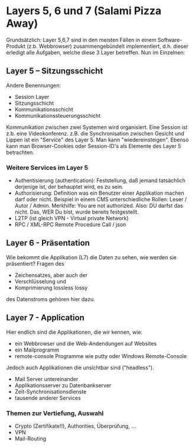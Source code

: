 # Layers 5, 6 und 7 (Salami Pizza Away)

Grundsätzlich: Layer 5,6,7 sind in den meisten Fällen in einem Software-Produkt
(z.b. Webbrowser) zusammengebündelt implementiert, d.h. dieser erledigt alle Aufgaben, welche diese 3 Layer betreffen. Nun im Einzelnen:

## Layer 5 – Sitzungsschicht

Andere Benennungen:

- Session Layer
- Sitzungsschicht
- Kommunikationsschicht
- Kommunikationssteuerungsschicht

Kommunikation zwischen zwei Systemen wird organisiert. Eine Session ist z.b. eine Videokonferenz. z.B. die Synchronisation zwischen
Gesicht und Lippen ist ein "Service" des Layer 5. Man kann "wiedereinsteigen". Ebenso kann man Browser-Cookies oder Session-ID's als Elemente des Layer 5 betrachten.

### Weitere Services im Layer 5

- Authentisierung (authentication): Feststellung, daß jemand tatsächlich derjenige ist, der behauptet wird, es zu sein.
- Authorisierung: Definition was ein Benutzer einer Applikation machen darf oder nicht. Beispiel in einem CMS unterschiedliche Rollen: Leser / Autor / Admin. Merkhilfe: You are not authorized. Also: DU darfst das nicht. Das, WER Du bist, wurde bereits festgestellt.
- L2TP (ist gleich VPN - Virtual private Network)
- RPC / XML-RPC Remote Procedure Call / json

## Layer 6 - Präsentation

Wie bekommt die Applikation (L7) die Daten zu sehen, wie werden sie präsentiert? Fragen des

- Zeichensatzes, aber auch der
- Verschlüsselung und
- Komprimierung
	lossless
	lossy 

des Datenstroms gehören hier dazu.

## Layer 7 - Application

Hier endlich sind die Applikationen, die wir kennen, wie:

- ein Webbrowser und die Web-Andendungen auf Websites
- ein Mailprogramm
- remote-console Programme wie putty oder Windows Remote-Console

Jedoch auch Applikationen die unsichtbar sind ("headless").

- Mail Server untereinander
- Applikationsserver zu Datenbankserver
- Zeit-Synchronisationsdienste
- tausende anderer Services

### Themen zur Vertiefung, Auswahl

- Crypto (Zertifikate!!), Authorities, Überprüfung, ...
- VPN
- Mail-Routing
